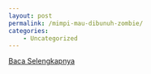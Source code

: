 ```yaml
---
layout: post
permalink: /mimpi-mau-dibunuh-zombie/
categories:
    - Uncategorized
---
```


[Baca Selengkapnya](/06)